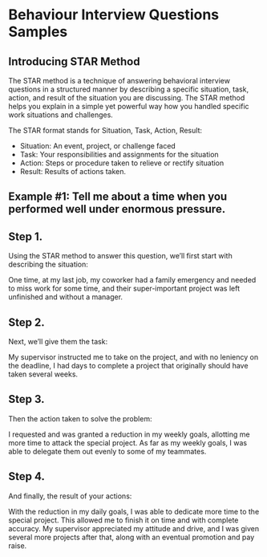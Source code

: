 # Behaviour Interview Questions Samples 

## Introducing STAR Method

The STAR method is a technique of answering behavioral interview questions in a structured manner by describing a specific situation, task, action, and result of the situation you are discussing. The STAR method helps you explain in a simple yet powerful way how you handled specific work situations and challenges.

The STAR format stands for Situation, Task, Action, Result:

- Situation: An event, project, or challenge faced
- Task: Your responsibilities and assignments for the situation
- Action: Steps or procedure taken to relieve or rectify situation
- Result: Results of actions taken.

## Example #1:  Tell me about a time when you performed well under enormous pressure.


## Step 1. 

Using the STAR method to answer this question, we’ll first start with describing the situation:

 

One time, at my last job, my coworker had a family emergency and needed to miss work for some time, and their super-important project was left unfinished and without a manager.

 

## Step 2. 

Next, we’ll give them the task:

 

My supervisor instructed me to take on the project, and with no leniency on the deadline, I had days to complete a project that originally should have taken several weeks.

 

## Step 3. 

Then the action taken to solve the problem:

 

I requested and was granted a reduction in my weekly goals, allotting me more time to attack the special project. As far as my weekly goals, I was able to delegate them out evenly to some of my teammates.

 

## Step 4. 

And finally, the result of your actions:

 

With the reduction in my daily goals, I was able to dedicate more time to the special project. This allowed me to finish it on time and with complete accuracy. My supervisor appreciated my attitude and drive, and I was given several more projects after that, along with an eventual promotion and pay raise.
